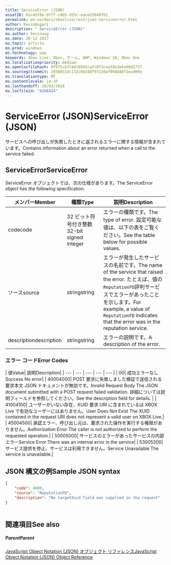 ```yaml
---
title: ServiceError (JSON)
assetID: 81c43f6e-bfff-c4b5-d25c-eace22649f01
permalink: en-us/docs/xboxlive/rest/json-serviceerror.html
author: KevinAsgari
description: " ServiceError (JSON)"
ms.author: kevinasg
ms.date: 20-12-2017
ms.topic: article
ms.prod: windows
ms.technology: uwp
keywords: Xbox Live, Xbox, ゲーム, UWP, Windows 10, Xbox One
ms.localizationpriority: medium
ms.openlocfilehash: 9f9f5cb3f4dc0565cafc073cea35e3e6e00d273f
ms.sourcegitcommit: 1938851dc132c60348f9722daf994b86f2ead09e
ms.translationtype: MT
ms.contentlocale: ja-JP
ms.lasthandoff: 10/03/2018
ms.locfileid: "4266424"
---
```

# <a name="serviceerror-json"></a><span data-ttu-id="9c9aa-104">ServiceError (JSON)</span><span class="sxs-lookup"><span data-stu-id="9c9aa-104">ServiceError (JSON)</span></span>
<span data-ttu-id="9c9aa-105">サービスへの呼び出しが失敗したときに返されるエラーに関する情報が含まれています。</span><span class="sxs-lookup"><span data-stu-id="9c9aa-105">Contains information about an error returned when a call to the service failed.</span></span> 
<a id="ID4EN"></a>

 
## <a name="serviceerror"></a><span data-ttu-id="9c9aa-106">ServiceError</span><span class="sxs-lookup"><span data-stu-id="9c9aa-106">ServiceError</span></span>
 
<span data-ttu-id="9c9aa-107">ServiceError オブジェクトでは、次の仕様があります。</span><span class="sxs-lookup"><span data-stu-id="9c9aa-107">The ServiceError object has the following specification.</span></span>
 
| <span data-ttu-id="9c9aa-108">メンバー</span><span class="sxs-lookup"><span data-stu-id="9c9aa-108">Member</span></span>| <span data-ttu-id="9c9aa-109">種類</span><span class="sxs-lookup"><span data-stu-id="9c9aa-109">Type</span></span>| <span data-ttu-id="9c9aa-110">説明</span><span class="sxs-lookup"><span data-stu-id="9c9aa-110">Description</span></span>| 
| --- | --- | --- | 
| <span data-ttu-id="9c9aa-111">code</span><span class="sxs-lookup"><span data-stu-id="9c9aa-111">code</span></span>| <span data-ttu-id="9c9aa-112">32 ビット符号付き整数</span><span class="sxs-lookup"><span data-stu-id="9c9aa-112">32-bit signed integer</span></span> | <span data-ttu-id="9c9aa-113">エラーの種類です。</span><span class="sxs-lookup"><span data-stu-id="9c9aa-113">The type of error.</span></span> <span data-ttu-id="9c9aa-114">設定可能な値は、以下の表をご覧ください。</span><span class="sxs-lookup"><span data-stu-id="9c9aa-114">See the table below for possible values.</span></span> | 
| <span data-ttu-id="9c9aa-115">ソース</span><span class="sxs-lookup"><span data-stu-id="9c9aa-115">source</span></span>| <span data-ttu-id="9c9aa-116">string</span><span class="sxs-lookup"><span data-stu-id="9c9aa-116">string</span></span> | <span data-ttu-id="9c9aa-117">エラーが発生したサービスの名前です。</span><span class="sxs-lookup"><span data-stu-id="9c9aa-117">The name of the service that raised the error.</span></span> <span data-ttu-id="9c9aa-118">たとえば、値の<code>ReputationFD</code>評判サービスでエラーがあったことを示します。</span><span class="sxs-lookup"><span data-stu-id="9c9aa-118">For example, a value of <code>ReputationFD</code> indicates that the error was in the reputation service.</span></span> | 
| <span data-ttu-id="9c9aa-119">description</span><span class="sxs-lookup"><span data-stu-id="9c9aa-119">description</span></span>| <span data-ttu-id="9c9aa-120">string</span><span class="sxs-lookup"><span data-stu-id="9c9aa-120">string</span></span>| <span data-ttu-id="9c9aa-121">エラーの説明です。</span><span class="sxs-lookup"><span data-stu-id="9c9aa-121">A description of the error.</span></span> | 
 
<a id="ID4EBC"></a>

 
### <a name="error-codes"></a><span data-ttu-id="9c9aa-122">エラー コード</span><span class="sxs-lookup"><span data-stu-id="9c9aa-122">Error Codes</span></span>
 
| <span data-ttu-id="9c9aa-123">値</span><span class="sxs-lookup"><span data-stu-id="9c9aa-123">Value</span></span>| <span data-ttu-id="9c9aa-124">説明</span><span class="sxs-lookup"><span data-stu-id="9c9aa-124">Description</span></span>| 
| --- | --- | --- | --- | --- | 
| <span data-ttu-id="9c9aa-125">0</span><span class="sxs-lookup"><span data-stu-id="9c9aa-125">0</span></span>| <span data-ttu-id="9c9aa-126">成功エラーなし</span><span class="sxs-lookup"><span data-stu-id="9c9aa-126">Success No error</span></span>| 
| <span data-ttu-id="9c9aa-127">4000</span><span class="sxs-lookup"><span data-stu-id="9c9aa-127">4000</span></span>| <span data-ttu-id="9c9aa-128">POST 要求に失敗しました検証で送信される要求本文 JSON ドキュメントが無効です。</span><span class="sxs-lookup"><span data-stu-id="9c9aa-128">Invalid Request Body The JSON document submitted with a POST request failed validation.</span></span> <span data-ttu-id="9c9aa-129">詳細については説明フィールドを参照してください。</span><span class="sxs-lookup"><span data-stu-id="9c9aa-129">See the description field for details.</span></span> | 
| <span data-ttu-id="9c9aa-130">4100</span><span class="sxs-lookup"><span data-stu-id="9c9aa-130">4100</span></span>| <span data-ttu-id="9c9aa-131">ユーザーがいない存在、XUID 要求 URI に含まれているは XBOX Live で有効なユーザーにはありません。</span><span class="sxs-lookup"><span data-stu-id="9c9aa-131">User Does Not Exist The XUID contained in the request URI does not represent a valid user on XBOX Live.</span></span>| 
| <span data-ttu-id="9c9aa-132">4500</span><span class="sxs-lookup"><span data-stu-id="9c9aa-132">4500</span></span>| <span data-ttu-id="9c9aa-133">承認エラー、呼び出し元は、要求された操作を実行する権限がありません。</span><span class="sxs-lookup"><span data-stu-id="9c9aa-133">Authorization Error The caller is not authorized to perform the requested operation.</span></span>| 
| <span data-ttu-id="9c9aa-134">5000</span><span class="sxs-lookup"><span data-stu-id="9c9aa-134">5000</span></span>| <span data-ttu-id="9c9aa-135">サービスのエラーがあったサービスの内部エラー</span><span class="sxs-lookup"><span data-stu-id="9c9aa-135">Service Error There was an internal error in the service</span></span>| 
| <span data-ttu-id="9c9aa-136">5300</span><span class="sxs-lookup"><span data-stu-id="9c9aa-136">5300</span></span>| <span data-ttu-id="9c9aa-137">サービス提供を停止、サービスは利用できません。</span><span class="sxs-lookup"><span data-stu-id="9c9aa-137">Service Unavailable The service is unavailable.</span></span>| 
   
<a id="ID4EQE"></a>

 
## <a name="sample-json-syntax"></a><span data-ttu-id="9c9aa-138">JSON 構文の例</span><span class="sxs-lookup"><span data-stu-id="9c9aa-138">Sample JSON syntax</span></span>
 

```json
{
    "code": 4000,
    "source": "ReputationFD",
    "description": "No targetXuid field was supplied in the request"
}
    
```

  
<a id="ID4EZE"></a>

 
## <a name="see-also"></a><span data-ttu-id="9c9aa-139">関連項目</span><span class="sxs-lookup"><span data-stu-id="9c9aa-139">See also</span></span>
 
<a id="ID4E2E"></a>

 
##### <a name="parent"></a><span data-ttu-id="9c9aa-140">Parent</span><span class="sxs-lookup"><span data-stu-id="9c9aa-140">Parent</span></span> 

[<span data-ttu-id="9c9aa-141">JavaScript Object Notation (JSON) オブジェクト リファレンス</span><span class="sxs-lookup"><span data-stu-id="9c9aa-141">JavaScript Object Notation (JSON) Object Reference</span></span>](atoc-xboxlivews-reference-json.md)

   